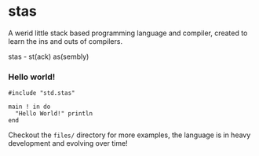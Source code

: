 # stas
A werid little stack based programming language and compiler, created to learn the ins and outs of compilers.

stas - st(ack) as(sembly)

### Hello world!

```
#include "std.stas"

main ! in do
  "Hello World!" println
end
```

Checkout the `files/` directory for more examples, the language is in heavy development and evolving over time!
